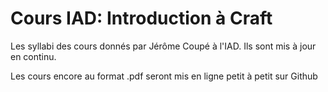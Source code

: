 # Cours IAD: Introduction à Craft

Les syllabi des cours donnés par Jérôme Coupé à l'IAD. Ils sont mis à jour en continu.

Les cours encore au format .pdf seront mis en ligne petit à petit sur Github